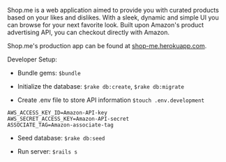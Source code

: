 Shop.me is a web application aimed to provide you with curated products based on your likes and dislikes. With a sleek, dynamic and simple UI you can browse for your next favorite look. Built upon Amazon's product advertising API, you can checkout directly with Amazon. 

Shop.me's production app can be found at [shop-me.herokuapp.com](http://shop-me.herokuapp.com).

Developer Setup:
* Bundle gems: `$bundle`

* Initialize the database: `$rake db:create`, `$rake db:migrate`

* Create .env file to store API information
  `$touch .env.development`
```
AWS_ACCESS_KEY_ID=Amazon-API-key
AWS_SECRET_ACCESS_KEY=Amazon-API-secret
ASSOCIATE_TAG=Amazon-associate-tag
```

* Seed database: `$rake db:seed`

* Run server: `$rails s`

